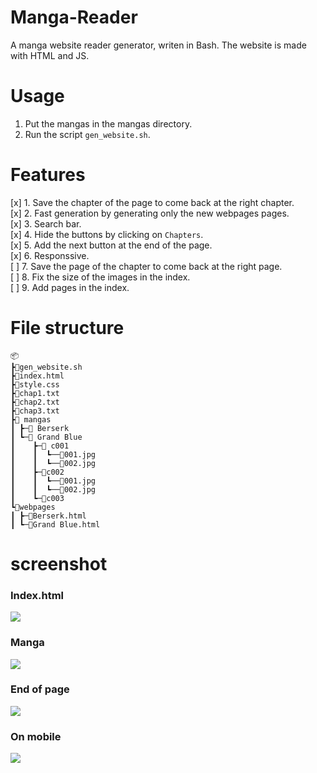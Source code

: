 # Manga-Reader
A manga website reader generator, writen in Bash.
The website is made with HTML and JS.

# Usage
1. Put the mangas in the mangas directory.
2. Run the script `gen_website.sh`.

# Features
[x] 1. Save the chapter of the page to come back at the right chapter.    
[x] 2. Fast generation by generating only the new webpages pages.    
[x] 3. Search bar.    
[x] 4. Hide the buttons by clicking on `Chapters`.    
[x] 5. Add the next button at the end of the page.    
[x] 6. Responssive.    
[ ] 7. Save the page of the chapter to come back at the right page.    
[ ] 8. Fix the size of the images in the index.     
[ ] 9. Add pages in the index.    

# File structure    
```
📦
┣📜gen_website.sh
┣📜index.html
┣📜style.css
┣📜chap1.txt
┣📜chap2.txt
┣📜chap3.txt
┣📂 mangas
┃ ┣─📂 Berserk
┃ ┗─📂 Grand Blue
┃    ┣─📂 c001
┃    ┃  ┗──📜001.jpg
┃    ┃  ┗──📜002.jpg
┃    ┣─📂c002
┃    ┃  ┗──📜001.jpg
┃    ┃  ┗──📜002.jpg
┃    ┗─📂c003
┗📂webpages
┃ ┣─📜Berserk.html
┃ ┗─📜Grand Blue.html
```
# screenshot
### Index.html
![](https://i.imgur.com/CedFXPr.png)
### Manga
![](https://i.imgur.com/CC5RJb4.png)
### End of page
![](https://i.imgur.com/5sFpADJ.png)
### On mobile
![](https://i.imgur.com/X50l63P.png)

